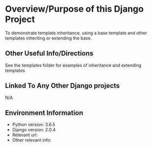 # Overview/Purpose of this Django Project
To demonstrate template inheritance, using a base template and other templates inheriting or extending the base.

## Other Useful Info/Directions
See the templates folder for examples of inheritance and extending templates

## Linked To Any Other Django projects
N/A


## Environment Information
* Python version: 3.6.5
* Django version: 2.0.4
* Relevant url:
* Other relevant info:
